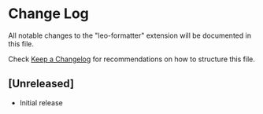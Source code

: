 # Change Log

All notable changes to the "leo-formatter" extension will be documented in this file.

Check [Keep a Changelog](http://keepachangelog.com/) for recommendations on how to structure this file.

## [Unreleased]

- Initial release